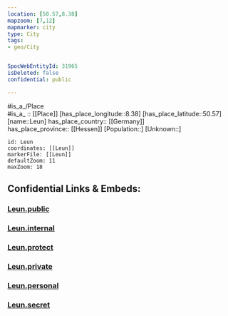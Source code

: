 ```yaml
---
location: [50.57,8.38] 
mapzoom: [7,12] 
mapmarker: city 
type: City
tags:
- geo/City


SpocWebEntityId: 31965
isDeleted: false
confidential: public

---
```

#is_a_/Place  
#is_a_ :: [[Place]] 
[has_place_longitude::8.38] 
[has_place_latitude::50.57] 
[name::Leun] 
has_place_country:: [[Germany]]  
has_place_province:: [[Hessen]] 
[Population::] 
[Unknown::] 


```leaflet
id: Leun
coordinates: [[Leun]] 
markerFile: [[Leun]] 
defaultZoom: 11 
maxZoom: 18
```


## Confidential Links & Embeds: 

### [Leun.public](/_public/\Earth\Continent\Europe\Europe~Central\Germany\Germany~West\Hessen\counties~Hessen\Lahn-Dill-Kreis\cities~Lahn-Dill-Kreis\Solms\boroughs~SolmsLeun.public.md) 

### [Leun.internal](/_internal/\Earth\Continent\Europe\Europe~Central\Germany\Germany~West\Hessen\counties~Hessen\Lahn-Dill-Kreis\cities~Lahn-Dill-Kreis\Solms\boroughs~SolmsLeun.internal.md) 

### [Leun.protect](/_protect/\Earth\Continent\Europe\Europe~Central\Germany\Germany~West\Hessen\counties~Hessen\Lahn-Dill-Kreis\cities~Lahn-Dill-Kreis\Solms\boroughs~SolmsLeun.protect.md) 

### [Leun.private](/_private/\Earth\Continent\Europe\Europe~Central\Germany\Germany~West\Hessen\counties~Hessen\Lahn-Dill-Kreis\cities~Lahn-Dill-Kreis\Solms\boroughs~SolmsLeun.private.md) 

### [Leun.personal](/_personal/\Earth\Continent\Europe\Europe~Central\Germany\Germany~West\Hessen\counties~Hessen\Lahn-Dill-Kreis\cities~Lahn-Dill-Kreis\Solms\boroughs~SolmsLeun.personal.md) 

### [Leun.secret](/_secret/\Earth\Continent\Europe\Europe~Central\Germany\Germany~West\Hessen\counties~Hessen\Lahn-Dill-Kreis\cities~Lahn-Dill-Kreis\Solms\boroughs~SolmsLeun.secret.md)

